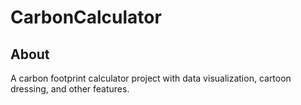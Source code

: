 # CarbonCalculator

## About
A carbon footprint calculator project with data visualization, cartoon dressing, and other features.
